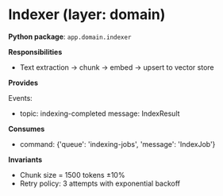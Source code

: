 # Indexer (layer: domain)

**Python package**: `app.domain.indexer`

**Responsibilities**

- Text extraction -> chunk -> embed -> upsert to vector store

**Provides**

Events:
- topic: indexing-completed message: IndexResult

**Consumes**

- command: {'queue': 'indexing-jobs', 'message': 'IndexJob'}

**Invariants**

- Chunk size = 1500 tokens ±10%
- Retry policy: 3 attempts with exponential backoff

